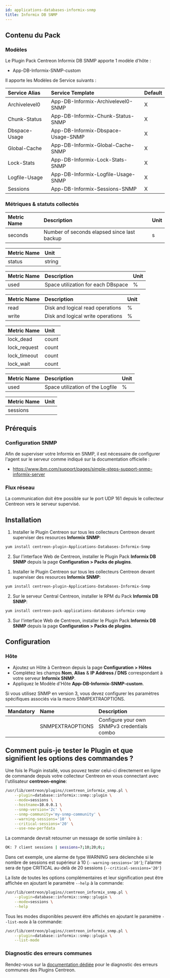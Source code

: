 ```yaml
---
id: applications-databases-informix-snmp
title: Informix DB SNMP
---
```


## Contenu du Pack

### Modèles

Le Plugin Pack Centreon Informix DB SNMP apporte 1 modèle d'hôte :
* App-DB-Informix-SNMP-custom

Il apporte les Modèles de Service suivants :

| Service Alias | Service Template                   | Default |
|:--------------|:-----------------------------------|:--------|
| Archivelevel0 | App-DB-Informix-Archivelevel0-SNMP | X       |
| Chunk-Status  | App-DB-Informix-Chunk-Status-SNMP  | X       |
| Dbspace-Usage | App-DB-Informix-Dbspace-Usage-SNMP | X       |
| Global-Cache  | App-DB-Informix-Global-Cache-SNMP  | X       |
| Lock-Stats    | App-DB-Informix-Lock-Stats-SNMP    | X       |
| Logfile-Usage | App-DB-Informix-Logfile-Usage-SNMP | X       |
| Sessions      | App-DB-Informix-Sessions-SNMP      | X       |

### Métriques & statuts collectés

<!--DOCUSAURUS_CODE_TABS-->

<!--Archivelevel0-->

| Metric Name | Description                                 | Unit |
|:------------|:--------------------------------------------|:-----|
| seconds     | Number of seconds elapsed since last backup | s    |

<!--Chunk-Status-->

| Metric Name | Unit   |
|:------------|:-------|
| status      | string |

<!--Dbspace-Usage-->

| Metric Name | Description                         | Unit |
|:------------|:------------------------------------|:-----|
| used        | Space utilization for each DBspace  | %    |

<!--Global-Cache-->

| Metric Name | Description                         | Unit |
|:------------|:------------------------------------|:-----|
| read        | Disk and logical read operations    |  %   |
| write       | Disk and logical write operations   |  %   |

<!--Lock-Stats-->

| Metric Name  | Unit   |
|:-------------|:-------|
| lock_dead    | count  |
| lock_request | count  |
| lock_timeout | count  |
| lock_wait    | count  |

<!--Logfile-Usage-->

| Metric Name | Description                         | Unit |
|:------------|:------------------------------------|:-----|
| used        | Space utilization of the Logfile    |  %   |

<!--Sessions-->

| Metric Name | Unit |
|:------------|:-----|
| sessions    |      |

<!--END_DOCUSAURUS_CODE_TABS-->

## Prérequis

### Configuration SNMP

Afin de superviser votre Informix en SNMP, il est nécessaire de configurer l'agent
sur le serveur comme indiqué sur la documentation officielle :
* https://www.ibm.com/support/pages/simple-steps-support-snmp-informix-server

### Flux réseau

La communication doit être possible sur le port UDP 161 depuis le collecteur
Centreon vers le serveur supervisé.

## Installation

<!--DOCUSAURUS_CODE_TABS-->

<!--Online License-->

1. Installer le Plugin Centreon sur tous les collecteurs Centreon devant superviser des resources **Informix SNMP**:

```bash
yum install centreon-plugin-Applications-Databases-Informix-Snmp
```

2. Sur l'interface Web de Centreon, installer le Plugin Pack **Informix DB SNMP** depuis la page **Configuration > Packs de plugins**.

<!--Offline License-->

1. Installer le Plugin Centreon sur tous les collecteurs Centreon devant superviser des resources **Informix SNMP**:

```bash
yum install centreon-plugin-Applications-Databases-Informix-Snmp
```

2. Sur le serveur Central Centreon, installer le RPM du Pack **Informix DB SNMP**:

```bash
yum install centreon-pack-applications-databases-informix-snmp
```

3. Sur l'interface Web de Centreon, installer le Plugin Pack **Informix DB SNMP** depuis la page **Configuration > Packs de plugins**.

<!--END_DOCUSAURUS_CODE_TABS-->

## Configuration

### Hôte

* Ajoutez un Hôte à Centreon depuis la page **Configuration > Hôtes**
* Complétez les champs **Nom**, **Alias** & **IP Address / DNS** correspondant à votre serveur **Informix SNMP**.
* Appliquez le Modèle d'Hôte **App-DB-Informix-SNMP-custom**.

Si vous utilisez SNMP en version 3, vous devez configurer les paramètres
spécifiques associés via la macro SNMPEXTRAOPTIONS.

| Mandatory | Name             | Description                                              |
|:----------|:-----------------|:---------------------------------------------------------|
|           | SNMPEXTRAOPTIONS | Configure your own SNMPv3 credentials combo |

## Comment puis-je tester le Plugin et que signifient les options des commandes ? 

Une fois le Plugin installé, vous pouvez tester celui-ci directement en ligne 
de commande depuis votre collecteur Centreon en vous connectant avec 
l'utilisateur **centreon-engine**:

```bash
/usr/lib/centreon/plugins//centreon_informix_snmp.pl \
    --plugin=database::informix::snmp::plugin \
    --mode=sessions \
    --hostname=10.0.0.1 \
    --snmp-version='2c' \
    --snmp-community='my-snmp-community' \
    --warning-sessions='10' \
    --critical-sessions='20' \
    --use-new-perfdata 
```

La commande devrait retourner un message de sortie similaire à :

```bash
OK: 7 client sessions | sessions=7;10;20;0;;
```

Dans cet exemple, une alarme de type WARNING sera déclenchée si le nombre de sessions 
est supérieur à 10 (`--warning-sessions='10'`); l'alarme sera de type CRITICAL au-delà de 20
sessions (`--critical-sessions='20'`)

La liste de toutes les options complémentaires et leur signification peut être
affichée en ajoutant le paramètre `--help` à la commande:

```bash
/usr/lib/centreon/plugins//centreon_informix_snmp.pl \
    --plugin=database::informix::snmp::plugin \
    --mode=sessions \
    --help
```

Tous les modes disponibles peuvent être affichés en ajoutant le paramètre 
`--list-mode` à la commande:

```bash
/usr/lib/centreon/plugins//centreon_informix_snmp.pl \
    --plugin=database::informix::snmp::plugin \
    --list-mode
```

### Diagnostic des erreurs communes

Rendez-vous sur la [documentation dédiée](../tutorials/troubleshooting-plugins)
pour le diagnostic des erreurs communes des Plugins Centreon.